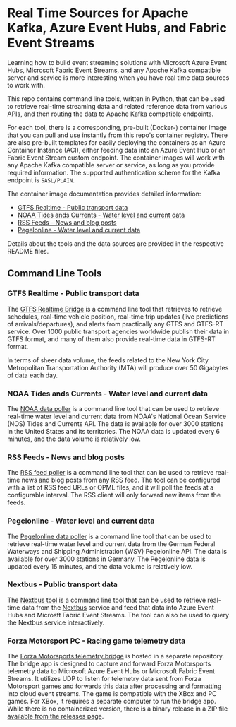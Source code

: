 # Real Time Sources for Apache Kafka, Azure Event Hubs, and Fabric Event Streams

Learning how to build event streaming solutions with Microsoft Azure Event Hubs,
Microsoft Fabric Event Streams, and any Apache Kafka compatible server and
service is more interesting when you have real time data sources to work with.

This repo contains command line tools, written in Python, that can be used to
retrieve real-time streaming data and related reference data from various APIs,
and then routing the data to Apache Kafka compatible endpoints.

For each tool, there is a corresponding, pre-built (Docker-) container image
that you can pull and use instantly from this repo's container registry. There
are also pre-built templates for easily deploying the containers as an Azure
Container Instance (ACI), either feeding data into an Azure Event Hub or an
Fabric Event Stream custom endpoint. The container images will work with any
Apache Kafka compatible server or service, as long as you provide required
information. The supported authentication scheme for the Kafka endpoint is
`SASL/PLAIN`.

The container image documentation provides detailed information:

* [GTFS Realtime - Public transport data](gtfs/CONTAINER.md)
* [NOAA Tides ands Currents -  Water level and current data](noaa/CONTAINER.md)
* [RSS Feeds - News and blog posts](rss/CONTAINER.md)
* [Pegelonline - Water level and current data](pegelonline/CONTAINER.md)

Details about the tools and the data sources are provided in the respective
README files.

## Command Line Tools

### GTFS Realtime - Public transport data

The [GTFS Realtime Bridge](gtfs/README.md) is a command line tool that retrieves
to retrieve schedules, real-time vehicle position, real-time trip updates (live
predictions of arrivals/departures), and alerts from practically any GTFS and
GTFS-RT service. Over 1000 public transport agencies worldwide publish their
data in GTFS format, and many of them also provide real-time data in GTFS-RT
format. 

In terms of sheer data volume, the feeds related to the New York City
Metropolitan Transportation Authority (MTA) will produce over 50 Gigabytes of
data each day.

### NOAA Tides ands Currents -  Water level and current data

The [NOAA data poller](noaa/README.md) is a command line tool that can be used
to retrieve real-time water level and current data from NOAA's National Ocean
Service (NOS) Tides and Currents API. The data is available for over 3000
stations in the United States and its territories. The NOAA data is updated
every 6 minutes, and the data volume is relatively low.

### RSS Feeds - News and blog posts

The [RSS feed poller](rss/README.md) is a command line tool that can be used to
retrieve real-time news and blog posts from any RSS feed. The tool can be
configured with a list of RSS feed URLs or OPML files, and it will poll the
feeds at a configurable interval. The RSS client will only forward new items
from the feeds.

### Pegelonline - Water level and current data

The [Pegelonline data poller](pegelonline/README.md) is a command line tool that
can be used to retrieve real-time water level and current data from the German
Federal Waterways and Shipping Administration (WSV) Pegelonline API. The data is
available for over 3000 stations in Germany. The Pegelonline data is updated
every 15 minutes, and the data volume is relatively low.

### Nextbus - Public transport data

The [Nextbus tool](nextbus/README.md) is a command line tool that can be used to
retrieve real-time data from the [Nextbus](https://www.nextbus.com/) service and
feed that data into Azure Event Hubs and Microsft Fabric Event Streams. The tool
can also be used to query the Nextbus service interactively.

### Forza Motorsport PC - Racing game telemetry data

The
[Forza Motorsports telemetry bridge](https://github.com/clemensv/forza-telemetry-bridge)
is hosted in a separate repository. The bridge app is designed to capture and
forward Forza Motorsports telemetry data to Microsoft Azure Event Hubs or
Microsoft Fabric Event Streams. It utilizes UDP to listen for telemetry data
sent from Forza Motorsport games and forwards this data after processing and
formatting into cloud event streams. The game is compatible with the XBox and PC
games. For XBox, it requires a separate computer to run the bridge app. While
there is no containerized version, there is a binary release in a ZIP file
[available from the releases page](https://github.com/clemensv/forza-telemetry-bridge/releases).